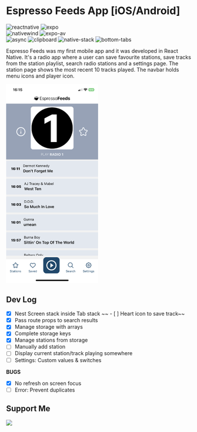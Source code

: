 # Espresso Feeds App [iOS/Android]

![reactnative](https://img.shields.io/badge/React%20Native-0.70.8-orange?style=flat-square&logo=react)
![expo](https://img.shields.io/badge/Expo-47.0.12-orange?style=flat-square&logo=expo)   
![nativewind](https://img.shields.io/badge/NativeWind-2.0.11-blue?style=flat-square&logo=tailwindcss)
![expo-av](https://img.shields.io/badge/Expo%20AV-13.0.3-blue?style=flat-square&logo=expo)   
![async](https://img.shields.io/badge/Async%20Storage-1.17.3-green?style=flat-square&logo=react)
![clipboard](https://img.shields.io/badge/Clipboard-1.11-green?style=flat-square&logo=react)
![native-stack](https://img.shields.io/badge/Native%20Stack-6.9.13-green?style=flat-square&logo=react)
![bottom-tabs](https://img.shields.io/badge/Bottom%20Tabs-6.5.8-green?style=flat-square&logo=react)

Espresso Feeds was my first mobile app and it was developed in React Native. It's a radio app where a user can save favourite stations, save tracks from the station playlist, search radio stations and a settings page. The station page shows the most recent 10 tracks played. The navbar holds menu icons and player icon.

<!-- ![espresso-station](img/IMG_7032.PNG =250x) -->
<img src="img/IMG_7032.PNG" width="250" alt="espresso-station">

## Dev Log
  - [x] Nest Screen stack inside Tab stack
 ~~ - [ ] Heart icon to save track~~
  - [x] Pass route props to search results
  - [x] Manage storage with arrays
  - [x] Complete storage keys
  - [x] Manage stations from storage
  - [ ] Manually add station
  - [ ] Display current station/track playing somewhere
  - [ ] Settings: Custom values & switches

__BUGS__
  - [x] No refresh on screen focus
  - [ ] Error: Prevent duplicates

## Support Me
<a href="https://www.buymeacoffee.com/decafdevio"><img src="https://cdn.buymeacoffee.com/buttons/v2/default-yellow.png" width="200" /></a>
